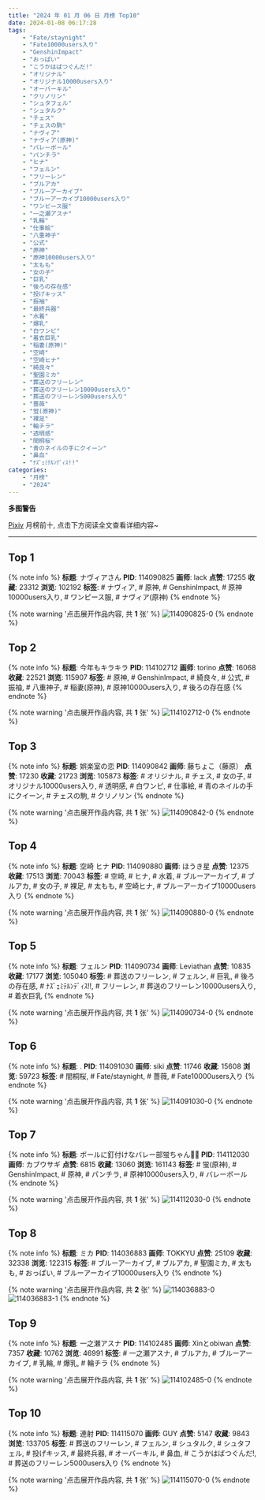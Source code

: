 ```yaml
---
title: "2024 年 01 月 06 日 月榜 Top10"
date: 2024-01-08 06:17:28
tags:
    - "Fate/staynight"
    - "Fate10000users入り"
    - "GenshinImpact"
    - "おっぱい"
    - "こうかはばつぐんだ!"
    - "オリジナル"
    - "オリジナル10000users入り"
    - "オーバーキル"
    - "クリノリン"
    - "シュタフェル"
    - "シュタルク"
    - "チェス"
    - "チェスの駒"
    - "ナヴィア"
    - "ナヴィア(原神)"
    - "バレーボール"
    - "パンチラ"
    - "ヒナ"
    - "フェルン"
    - "フリーレン"
    - "ブルアカ"
    - "ブルーアーカイブ"
    - "ブルーアーカイブ10000users入り"
    - "ワンピース服"
    - "一之瀬アスナ"
    - "乳輪"
    - "仕事絵"
    - "八重神子"
    - "公式"
    - "原神"
    - "原神10000users入り"
    - "太もも"
    - "女の子"
    - "巨乳"
    - "後ろの存在感"
    - "投げキッス"
    - "振袖"
    - "最終兵器"
    - "水着"
    - "爆乳"
    - "白ワンピ"
    - "着衣巨乳"
    - "稲妻(原神)"
    - "空崎"
    - "空崎ヒナ"
    - "綺良々"
    - "聖園ミカ"
    - "葬送のフリーレン"
    - "葬送のフリーレン10000users入り"
    - "葬送のフリーレン5000users入り"
    - "薔薇"
    - "蛍(原神)"
    - "裸足"
    - "輪チラ"
    - "透明感"
    - "間桐桜"
    - "青のネイルの手にクイーン"
    - "鼻血"
    - "ﾅｽﾞｪﾐﾃﾙﾝﾃﾞｨｽ!!"
categories:
    - "月榜"
    - "2024"
---
```


<i class="fa fa-triangle-exclamation"></i>**多图警告**<i class="fa fa-triangle-exclamation"></i>

[Pixiv](https://www.pixiv.net/) 月榜前十, 点击下方阅读全文查看详细内容~

<!-- more -->

---

## Top 1

{% note info %}
**标题**: ナヴィアさん
**PID**: 114090825 **画师**: lack
**点赞**: 17255 **收藏**: 23312 **浏览**: 102192
**标签**: # ナヴィア, # 原神, # GenshinImpact, # 原神10000users入り, # ワンピース服, # ナヴィア(原神)
{% endnote %}

{% note warning '点击展开作品内容, 共 **1** 张' %}
![114090825-0](https://i.pixiv.re/img-original/img/2023/12/10/00/00/36/114090825_p0.png)
{% endnote %}

## Top 2

{% note info %}
**标题**: 今年もキラキラ
**PID**: 114102712 **画师**: torino
**点赞**: 16068 **收藏**: 22521 **浏览**: 115907
**标签**: # 原神, # GenshinImpact, # 綺良々, # 公式, # 振袖, # 八重神子, # 稲妻(原神), # 原神10000users入り, # 後ろの存在感
{% endnote %}

{% note warning '点击展开作品内容, 共 **1** 张' %}
![114102712-0](https://i.pixiv.re/img-original/img/2023/12/10/12/06/40/114102712_p0.jpg)
{% endnote %}

## Top 3

{% note info %}
**标题**: 娯楽室の恋
**PID**: 114090842 **画师**: 藤ちょこ（藤原）
**点赞**: 17230 **收藏**: 21723 **浏览**: 105873
**标签**: # オリジナル, # チェス, # 女の子, # オリジナル10000users入り, # 透明感, # 白ワンピ, # 仕事絵, # 青のネイルの手にクイーン, # チェスの駒, # クリノリン
{% endnote %}

{% note warning '点击展开作品内容, 共 **1** 张' %}
![114090842-0](https://i.pixiv.re/img-original/img/2023/12/10/00/00/41/114090842_p0.png)
{% endnote %}

## Top 4

{% note info %}
**标题**: 空崎 ヒナ
**PID**: 114090880 **画师**: ほうき星
**点赞**: 12375 **收藏**: 17513 **浏览**: 70043
**标签**: # 空崎, # ヒナ, # 水着, # ブルーアーカイブ, # ブルアカ, # 女の子, # 裸足, # 太もも, # 空崎ヒナ, # ブルーアーカイブ10000users入り
{% endnote %}

{% note warning '点击展开作品内容, 共 **1** 张' %}
![114090880-0](https://i.pixiv.re/img-original/img/2023/12/10/00/00/52/114090880_p0.jpg)
{% endnote %}

## Top 5

{% note info %}
**标题**: フェルン
**PID**: 114090734 **画师**: Leviathan
**点赞**: 10835 **收藏**: 17177 **浏览**: 105040
**标签**: # 葬送のフリーレン, # フェルン, # 巨乳, # 後ろの存在感, # ﾅｽﾞｪﾐﾃﾙﾝﾃﾞｨｽ!!, # フリーレン, # 葬送のフリーレン10000users入り, # 着衣巨乳
{% endnote %}

{% note warning '点击展开作品内容, 共 **1** 张' %}
![114090734-0](https://i.pixiv.re/img-original/img/2023/12/10/00/00/09/114090734_p0.jpg)
{% endnote %}

## Top 6

{% note info %}
**标题**: .
**PID**: 114091030 **画师**: siki
**点赞**: 11746 **收藏**: 15608 **浏览**: 59723
**标签**: # 間桐桜, # Fate/staynight, # 薔薇, # Fate10000users入り
{% endnote %}

{% note warning '点击展开作品内容, 共 **1** 张' %}
![114091030-0](https://i.pixiv.re/img-original/img/2023/12/10/00/02/13/114091030_p0.jpg)
{% endnote %}

## Top 7

{% note info %}
**标题**: ボールに釘付けなバレー部蛍ちゃん🏐👀
**PID**: 114112030 **画师**: カブウサギ
**点赞**: 6815 **收藏**: 13060 **浏览**: 161143
**标签**: # 蛍(原神), # GenshinImpact, # 原神, # パンチラ, # 原神10000users入り, # バレーボール
{% endnote %}

{% note warning '点击展开作品内容, 共 **1** 张' %}
![114112030-0](https://i.pixiv.re/img-original/img/2023/12/10/18/41/07/114112030_p0.jpg)
{% endnote %}

## Top 8

{% note info %}
**标题**: ミカ
**PID**: 114036883 **画师**: TOKKYU
**点赞**: 25109 **收藏**: 32338 **浏览**: 122315
**标签**: # ブルーアーカイブ, # ブルアカ, # 聖園ミカ, # 太もも, # おっぱい, # ブルーアーカイブ10000users入り
{% endnote %}

{% note warning '点击展开作品内容, 共 **2** 张' %}
![114036883-0](https://i.pixiv.re/img-original/img/2023/12/08/00/27/58/114036883_p0.jpg)
![114036883-1](https://i.pixiv.re/img-original/img/2023/12/08/00/27/58/114036883_p1.jpg)
{% endnote %}

## Top 9

{% note info %}
**标题**: 一之瀬アスナ
**PID**: 114102485 **画师**: Xinとobiwan
**点赞**: 7357 **收藏**: 10762 **浏览**: 46991
**标签**: # 一之瀬アスナ, # ブルアカ, # ブルーアーカイブ, # 乳輪, # 爆乳, # 輪チラ
{% endnote %}

{% note warning '点击展开作品内容, 共 **1** 张' %}
![114102485-0](https://i.pixiv.re/img-original/img/2023/12/10/12/00/12/114102485_p0.jpg)
{% endnote %}

## Top 10

{% note info %}
**标题**: 連射
**PID**: 114115070 **画师**: GUY
**点赞**: 5147 **收藏**: 9843 **浏览**: 133705
**标签**: # 葬送のフリーレン, # フェルン, # シュタルク, # シュタフェル, # 投げキッス, # 最終兵器, # オーバーキル, # 鼻血, # こうかはばつぐんだ!, # 葬送のフリーレン5000users入り
{% endnote %}

{% note warning '点击展开作品内容, 共 **1** 张' %}
![114115070-0](https://i.pixiv.re/img-original/img/2023/12/10/20/18/51/114115070_p0.jpg)
{% endnote %}
